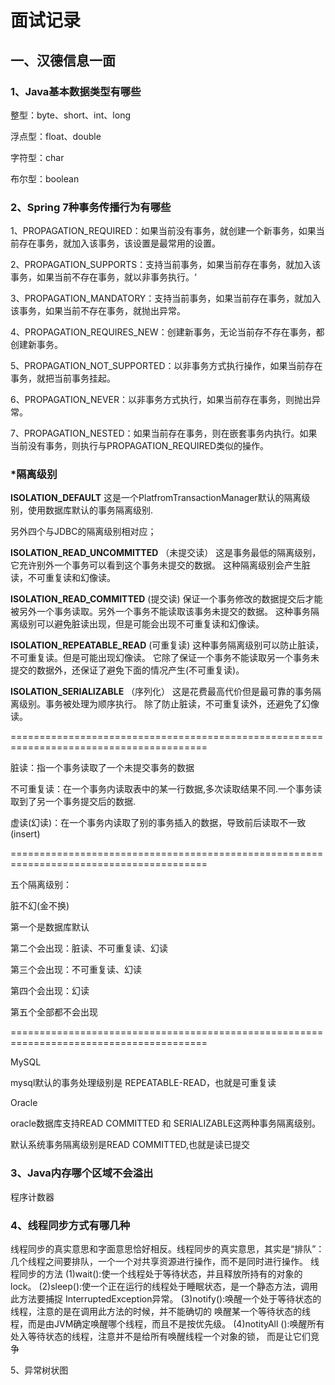 # 面试记录



## 一、汉德信息一面

### 1、Java基本数据类型有哪些

整型：byte、short、int、long

浮点型：float、double

字符型：char

布尔型：boolean

### 2、Spring 7种事务传播行为有哪些

1、PROPAGATION_REQUIRED：如果当前没有事务，就创建一个新事务，如果当前存在事务，就加入该事务，该设置是最常用的设置。

2、PROPAGATION_SUPPORTS：支持当前事务，如果当前存在事务，就加入该事务，如果当前不存在事务，就以非事务执行。‘

3、PROPAGATION_MANDATORY：支持当前事务，如果当前存在事务，就加入该事务，如果当前不存在事务，就抛出异常。

4、PROPAGATION_REQUIRES_NEW：创建新事务，无论当前存不存在事务，都创建新事务。

5、PROPAGATION_NOT_SUPPORTED：以非事务方式执行操作，如果当前存在事务，就把当前事务挂起。

6、PROPAGATION_NEVER：以非事务方式执行，如果当前存在事务，则抛出异常。

7、PROPAGATION_NESTED：如果当前存在事务，则在嵌套事务内执行。如果当前没有事务，则执行与PROPAGATION_REQUIRED类似的操作。

### *隔离级别

**ISOLATION_DEFAULT** 
这是一个PlatfromTransactionManager默认的隔离级别，使用数据库默认的事务隔离级别.

另外四个与JDBC的隔离级别相对应；

**ISOLATION_READ_UNCOMMITTED** （未提交读）
这是事务最低的隔离级别，它充许别外一个事务可以看到这个事务未提交的数据。 
这种隔离级别会产生脏读，不可重复读和幻像读。

**ISOLATION_READ_COMMITTED** (提交读)
保证一个事务修改的数据提交后才能被另外一个事务读取。另外一个事务不能读取该事务未提交的数据。 
这种事务隔离级别可以避免脏读出现，但是可能会出现不可重复读和幻像读。

**ISOLATION_REPEATABLE_READ** (可重复读)
这种事务隔离级别可以防止脏读，不可重复读。但是可能出现幻像读。 
它除了保证一个事务不能读取另一个事务未提交的数据外，还保证了避免下面的情况产生(不可重复读)。

**ISOLATION_SERIALIZABLE** （序列化）
这是花费最高代价但是最可靠的事务隔离级别。事务被处理为顺序执行。 
除了防止脏读，不可重复读外，还避免了幻像读。

========================================================================================

脏读：指一个事务读取了一个未提交事务的数据

不可重复读：在一个事务内读取表中的某一行数据,多次读取结果不同.一个事务读取到了另一个事务提交后的数据.

虚读(幻读)：在一个事务内读取了别的事务插入的数据，导致前后读取不一致(insert)

========================================================================================

五个隔离级别：

脏不幻(金不换)

第一个是数据库默认

第二个会出现：脏读、不可重复读、幻读

第三个会出现：不可重复读、幻读

第四个会出现：幻读

第五个全部都不会出现

========================================================================================

MySQL

mysql默认的事务处理级别是 REPEATABLE-READ，也就是可重复读

Oracle

oracle数据库支持READ COMMITTED 和 SERIALIZABLE这两种事务隔离级别。

默认系统事务隔离级别是READ COMMITTED,也就是读已提交

### 3、Java内存哪个区域不会溢出

程序计数器

### 4、线程同步方式有哪几种

线程同步的真实意思和字面意思恰好相反。线程同步的真实意思，其实是“排队”：几个线程之间要排队，一个一个对共享资源进行操作，而不是同时进行操作。
线程同步的方法
(1)wait():使一个线程处于等待状态，并且释放所持有的对象的lock。
(2)sleep():使一个正在运行的线程处于睡眠状态，是一个静态方法，调用此方法要捕捉
InterruptedException异常。
(3)notify():唤醒一个处于等待状态的线程，注意的是在调用此方法的时候，并不能确切的
唤醒某一个等待状态的线程，而是由JVM确定唤醒哪个线程，而且不是按优先级。
(4)notityAll ():唤醒所有处入等待状态的线程，注意并不是给所有唤醒线程一个对象的锁，
而是让它们竞争

5、异常树状图
